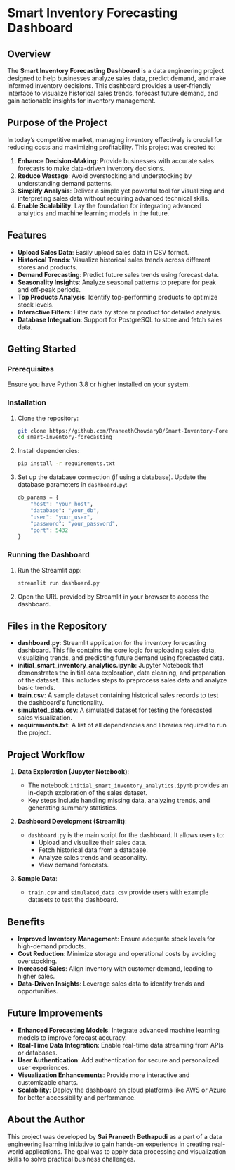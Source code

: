
# Smart Inventory Forecasting Dashboard

## Overview
The **Smart Inventory Forecasting Dashboard** is a data engineering project designed to help businesses analyze sales data, predict demand, and make informed inventory decisions. This dashboard provides a user-friendly interface to visualize historical sales trends, forecast future demand, and gain actionable insights for inventory management.

## Purpose of the Project
In today’s competitive market, managing inventory effectively is crucial for reducing costs and maximizing profitability. This project was created to:

1. **Enhance Decision-Making**: Provide businesses with accurate sales forecasts to make data-driven inventory decisions.
2. **Reduce Wastage**: Avoid overstocking and understocking by understanding demand patterns.
3. **Simplify Analysis**: Deliver a simple yet powerful tool for visualizing and interpreting sales data without requiring advanced technical skills.
4. **Enable Scalability**: Lay the foundation for integrating advanced analytics and machine learning models in the future.

## Features
- **Upload Sales Data**: Easily upload sales data in CSV format.
- **Historical Trends**: Visualize historical sales trends across different stores and products.
- **Demand Forecasting**: Predict future sales trends using forecast data.
- **Seasonality Insights**: Analyze seasonal patterns to prepare for peak and off-peak periods.
- **Top Products Analysis**: Identify top-performing products to optimize stock levels.
- **Interactive Filters**: Filter data by store or product for detailed analysis.
- **Database Integration**: Support for PostgreSQL to store and fetch sales data.

## Getting Started

### Prerequisites
Ensure you have Python 3.8 or higher installed on your system.

### Installation
1. Clone the repository:
   ```bash
   git clone https://github.com/PraneethChowdaryB/Smart-Inventory-Forecasting.git
   cd smart-inventory-forecasting
   ```
2. Install dependencies:
   ```bash
   pip install -r requirements.txt
   ```

3. Set up the database connection (if using a database). Update the database parameters in `dashboard.py`:
   ```python
   db_params = {
       "host": "your_host",
       "database": "your_db",
       "user": "your_user",
       "password": "your_password",
       "port": 5432
   }
   ```

### Running the Dashboard
1. Run the Streamlit app:
   ```bash
   streamlit run dashboard.py
   ```
2. Open the URL provided by Streamlit in your browser to access the dashboard.

## Files in the Repository
- **dashboard.py**: Streamlit application for the inventory forecasting dashboard. This file contains the core logic for uploading sales data, visualizing trends, and predicting future demand using forecasted data.
- **initial_smart_inventory_analytics.ipynb**: Jupyter Notebook that demonstrates the initial data exploration, data cleaning, and preparation of the dataset. This includes steps to preprocess sales data and analyze basic trends.
- **train.csv**: A sample dataset containing historical sales records to test the dashboard's functionality.
- **simulated_data.csv**: A simulated dataset for testing the forecasted sales visualization.
- **requirements.txt**: A list of all dependencies and libraries required to run the project.

## Project Workflow
1. **Data Exploration (Jupyter Notebook)**:
   - The notebook `initial_smart_inventory_analytics.ipynb` provides an in-depth exploration of the sales dataset.
   - Key steps include handling missing data, analyzing trends, and generating summary statistics.

2. **Dashboard Development (Streamlit)**:
   - `dashboard.py` is the main script for the dashboard. It allows users to:
     - Upload and visualize their sales data.
     - Fetch historical data from a database.
     - Analyze sales trends and seasonality.
     - View demand forecasts.

3. **Sample Data**:
   - `train.csv` and `simulated_data.csv` provide users with example datasets to test the dashboard.

## Benefits
- **Improved Inventory Management**: Ensure adequate stock levels for high-demand products.
- **Cost Reduction**: Minimize storage and operational costs by avoiding overstocking.
- **Increased Sales**: Align inventory with customer demand, leading to higher sales.
- **Data-Driven Insights**: Leverage sales data to identify trends and opportunities.

## Future Improvements
- **Enhanced Forecasting Models**: Integrate advanced machine learning models to improve forecast accuracy.
- **Real-Time Data Integration**: Enable real-time data streaming from APIs or databases.
- **User Authentication**: Add authentication for secure and personalized user experiences.
- **Visualization Enhancements**: Provide more interactive and customizable charts.
- **Scalability**: Deploy the dashboard on cloud platforms like AWS or Azure for better accessibility and performance.

## About the Author
This project was developed by **Sai Praneeth Bethapudi** as a part of a data engineering learning initiative to gain hands-on experience in creating real-world applications. The goal was to apply data processing and visualization skills to solve practical business challenges.
